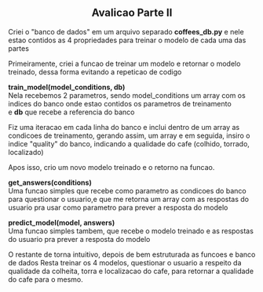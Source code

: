 ## <center>Avalicao Parte II</center>

Criei o "banco de dados" em um arquivo separado
**coffees_db.py** e nele estao contidos as 4 propriedades
para treinar o modelo de cada uma das partes

Primeiramente, criei a funcao de treinar um modelo e 
retornar o modelo treinado, dessa forma evitando a repeticao de codigo

**train_model(model_conditions, db)**<br>
Nela recebemos 2 parametros, sendo model_conditions um array com os indices
do banco onde estao contidos os parametros de treinamento<br>
e **db** que recebe a referencia do banco

Fiz uma iteracao em cada linha do banco e inclui dentro de um array
as condicoes de treinamento, gerando assim, um array e em seguida,
insiro o indice "quality" do banco, indicando a qualidade do cafe (colhido, torrado, localizado)

Apos isso, crio um novo modelo treinado e o retorno na funcao.


**get_answers(conditions)**<br>
Uma funcao simples que recebe como parametro as condicoes do banco para questionar o usuario,e que me retorna um array com as respostas do usuario
pra usar como parametro para prever a resposta do modelo

**predict_model(model, answers)**<br>
Uma funcao simples tambem, que recebe o modelo treinado e as respostas do usuario pra
prever a resposta do modelo

O restante de torna intuitivo, depois de bem estruturada as funcoes e banco de dados
Resta treinar os 4 modelos, questionar o usuario a respeito da qualidade da colheita, torra e localizacao do cafe, para
retornar a qualidade do cafe para o mesmo.
